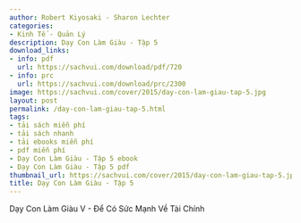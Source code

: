```yaml
---
author: Robert Kiyosaki - Sharon Lechter
categories:
- Kinh Tế - Quản Lý
description: Dạy Con Làm Giàu - Tập 5
download_links:
- info: pdf
  url: https://sachvui.com/download/pdf/720
- info: prc
  url: https://sachvui.com/download/prc/2300
image: https://sachvui.com/cover/2015/day-con-lam-giau-tap-5.jpg
layout: post
permalink: /day-con-lam-giau-tap-5.html
tags:
- tải sách miễn phí
- tải sách nhanh
- tải ebooks miễn phí
- pdf miễn phí
- Dạy Con Làm Giàu - Tập 5 ebook
- Dạy Con Làm Giàu - Tập 5 pdf
thumbnail_url: https://sachvui.com/cover/2015/day-con-lam-giau-tap-5.jpg
title: Dạy Con Làm Giàu - Tập 5
---
```


 <div class="item-desc text-justify"> <p>Dạy Con Làm Giàu V - Để Có Sức Mạnh Về Tài Chính</p> </div>